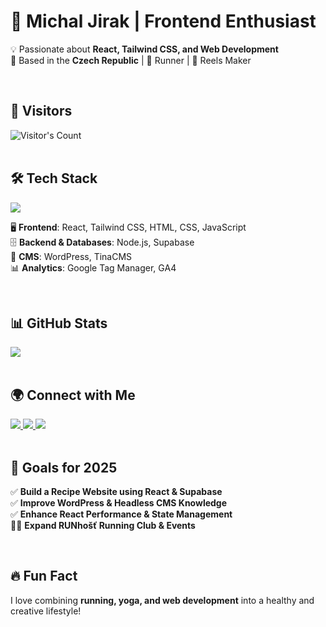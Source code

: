 # 🚀 Michal Jirak | Frontend Enthusiast
💡 Passionate about **React, Tailwind CSS, and Web Development**  
📍 Based in the **Czech Republic** | 🏃 Runner | 🎥 Reels Maker  

<br>

## 👀 Visitors
<div>
  <img src="https://profile-counter.glitch.me/MichalJirak/count.svg" alt="Visitor's Count" />
</div>

<br>

## 🛠️ Tech Stack
<div>
  <img src="https://skillicons.dev/icons?i=html,css,js,react,tailwind,nodejs,figma,wordpress,supabase" />
</div>

🖥️ **Frontend**: React, Tailwind CSS, HTML, CSS, JavaScript  
🗄️ **Backend & Databases**: Node.js, Supabase  
📝 **CMS**: WordPress, TinaCMS  
📊 **Analytics**: Google Tag Manager, GA4  

<br>

## 📊 GitHub Stats
<div>
  <img src="https://github-readme-stats.vercel.app/api?username=MichalJirak&show_icons=true&theme=default" />
</div>

<br>

## 🌍 Connect with Me
<div>
  <a href="https://michaljirak.cz">
    <img src="https://img.shields.io/badge/website-0078D4?style=for-the-badge&logo=globe&logoColor=ffffff" />  
  </a>
  <a href="mailto:majklmajklson@gmail.com">
    <img src="https://img.shields.io/badge/gmail-EA4335?style=for-the-badge&logo=gmail&logoColor=ffffff" />  
  </a>
  <a href="https://t.me/michaljirak">
    <img src="https://img.shields.io/badge/telegram-26A5E4?style=for-the-badge&logo=telegram&logoColor=ffffff" />  
  </a>
</div>

<br>

## 🎯 Goals for 2025
✅ **Build a Recipe Website using React & Supabase**  
✅ **Improve WordPress & Headless CMS Knowledge**  
✅ **Enhance React Performance & State Management**  
🏃‍♂️ **Expand RUNhošť Running Club & Events**  

<br>

## 🔥 Fun Fact
I love combining **running, yoga, and web development** into a healthy and creative lifestyle!  
